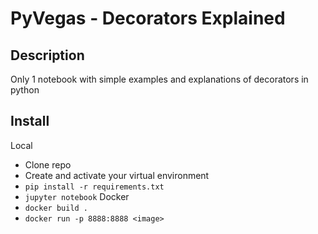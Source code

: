 # PyVegas - Decorators Explained

## Description
Only 1 notebook with simple examples and explanations of decorators in python

## Install
Local
* Clone repo
* Create and activate your virtual environment 
* `pip install -r requirements.txt`
* `jupyter notebook`
Docker
* `docker build .`
* `docker run -p 8888:8888 <image>`

